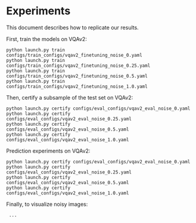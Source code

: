 # Experiments

This document describes how to replicate our results.

First, train the models on VQAv2:

```
python launch.py train configs/train_configs/vqav2_finetuning_noise_0.yaml
python launch.py train configs/train_configs/vqav2_finetuning_noise_0.25.yaml
python launch.py train configs/train_configs/vqav2_finetuning_noise_0.5.yaml
python launch.py train configs/train_configs/vqav2_finetuning_noise_1.0.yaml
```

Then, certify a subsample of the test set on VQAv2:

```
python launch.py certify configs/eval_configs/vqav2_eval_noise_0.yaml
python launch.py certify configs/eval_configs/vqav2_eval_noise_0.25.yaml
python launch.py certify configs/eval_configs/vqav2_eval_noise_0.5.yaml
python launch.py certify configs/eval_configs/vqav2_eval_noise_1.0.yaml

```


Prediction experiments on VQAv2:
```
python launch.py certify configs/eval_configs/vqav2_eval_noise_0.yaml
python launch.py certify configs/eval_configs/vqav2_eval_noise_0.25.yaml
python launch.py certify configs/eval_configs/vqav2_eval_noise_0.5.yaml
python launch.py certify configs/eval_configs/vqav2_eval_noise_1.0.yaml

```

Finally, to visualize noisy images:
```
 ...
 
```